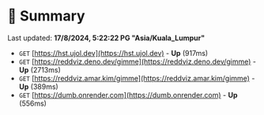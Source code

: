 # 📖 Summary
Last updated: **17/8/2024, 5:22:22 PG "Asia/Kuala_Lumpur"**

- `GET` [https://hst.ujol.dev](https://hst.ujol.dev) - **Up** (917ms)
- `GET` [https://reddviz.deno.dev/gimme](https://reddviz.deno.dev/gimme) - **Up** (2713ms)
- `GET` [https://reddviz.amar.kim/gimme](https://reddviz.amar.kim/gimme) - **Up** (389ms)
- `GET` [https://dumb.onrender.com](https://dumb.onrender.com) - **Up** (556ms)
